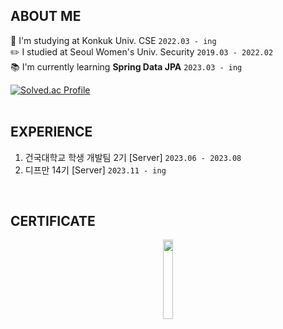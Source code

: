 ## ABOUT ME
🏫 I'm studying at Konkuk Univ. CSE `2022.03 - ing`
<br>
✏️ I studied at Seoul Women's Univ. Security `2019.03 - 2022.02`
<br>
📚 I'm currently learning **Spring Data JPA** `2023.03 - ing`
<br>

[![Solved.ac Profile](http://mazassumnida.wtf/api/v2/generate_badge?boj=dlawotn3)](https://solved.ac/dlawotn3/)
<br><br>

## EXPERIENCE
1. 건국대학교 학생 개발팀 2기 [Server] `2023.06 - 2023.08`
2. 디프만 14기 [Server] `2023.11 - ing`

<br>

## CERTIFICATE
<div style="text-align:center;">
  <img src="https://github.com/Ji-soo708/Ji-soo708/assets/69844138/9349fe86-95a8-4b6a-a08e-0fb71b606e60.png" width="18%" height="18%">
</div>
